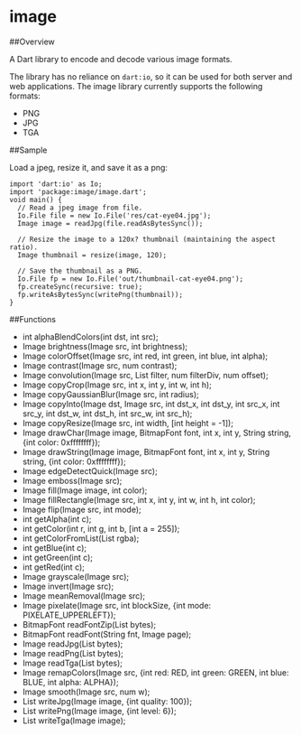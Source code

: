 # image

##Overview

A Dart library to encode and decode various image formats.

The library has no reliance on `dart:io`, so it can be used for both server and
web applications. The image library currently supports the following 
formats:

- PNG
- JPG
- TGA

##Sample

Load a jpeg, resize it, and save it as a png:

    import 'dart:io' as Io;
    import 'package:image/image.dart';
    void main() {
      // Read a jpeg image from file.
      Io.File file = new Io.File('res/cat-eye04.jpg');    
      Image image = readJpg(file.readAsBytesSync());

      // Resize the image to a 120x? thumbnail (maintaining the aspect ratio).
      Image thumbnail = resize(image, 120);
    
      // Save the thumbnail as a PNG.
      Io.File fp = new Io.File('out/thumbnail-cat-eye04.png');
      fp.createSync(recursive: true);
      fp.writeAsBytesSync(writePng(thumbnail));
    }

##Functions
- int alphaBlendColors(int dst, int src);
- Image brightness(Image src, int brightness);
- Image colorOffset(Image src, int red, int green, int blue, int alpha);
- Image contrast(Image src, num contrast);
- Image convolution(Image src, List<num> filter, num filterDiv, num offset);
- Image copyCrop(Image src, int x, int y, int w, int h);
- Image copyGaussianBlur(Image src, int radius);
- Image copyInto(Image dst, Image src, int dst_x, int dst_y, int src_x, int src_y, int dst_w, int dst_h, int src_w, int src_h);
- Image copyResize(Image src, int width, [int height = -1]);
- Image drawChar(Image image, BitmapFont font, int x, int y, String string, {int color: 0xffffffff});
- Image drawString(Image image, BitmapFont font, int x, int y, String string, {int color: 0xffffffff});
- Image edgeDetectQuick(Image src);
- Image emboss(Image src);             
- Image fill(Image image, int color);
- Image fillRectangle(Image src, int x, int y, int w, int h, int color);
- Image flip(Image src, int mode);
- int getAlpha(int c);
- int getColor(int r, int g, int b, [int a = 255]);
- int getColorFromList(List<int> rgba);
- int getBlue(int c);
- int getGreen(int c);
- int getRed(int c);
- Image grayscale(Image src);
- Image invert(Image src);
- Image meanRemoval(Image src);
- Image pixelate(Image src, int blockSize, {int mode: PIXELATE_UPPERLEFT});
- BitmapFont readFontZip(List<int> bytes);
- BitmapFont readFont(String fnt, Image page);
- Image readJpg(List<int> bytes);
- Image readPng(List<int> bytes);
- Image readTga(List<int> bytes);
- Image remapColors(Image src, {int red: RED, int green: GREEN, int blue: BLUE, int alpha: ALPHA});
- Image smooth(Image src, num w);
- List<int> writeJpg(Image image, {int quality: 100});
- List<int> writePng(Image image, {int level: 6});
- List<int> writeTga(Image image);
